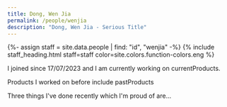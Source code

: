 ```yaml
---
title: Dong, Wen Jia
permalink: /people/wenjia
description: "Dong, Wen Jia - Serious Title"
---
```


{%- assign staff = site.data.people | find: "id", "wenjia" -%}
{% include staff_heading.html staff=staff color=site.colors.function-colors.eng %}

<p>I joined since 17/07/2023 and I am currently working on currentProducts.</p>

<p>Products I worked on before include pastProducts</p>

<p>Three things I've done recently which I'm proud of are...</p>

